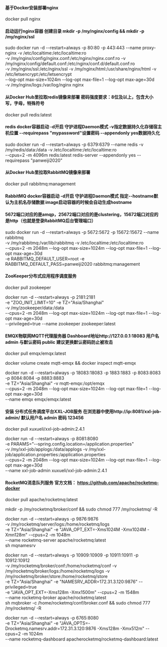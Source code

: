 #### 基于Docker安装部署nginx
docker pull nginx

#### 启动运行nginx容器  创建目录 mkdir -p /my/nginx/config && mkdir -p /my/nginx/ssl
sudo docker run -d --restart=always -p 80:80 -p 443:443 --name proxy-nginx  -v /etc/localtime:/etc/localtime:ro \
-v /my/nginx/config/nginx.conf:/etc/nginx/nginx.conf:ro  -v /my/nginx/config/default.conf:/etc/nginx/conf.d/default.conf:ro \
-v /my/nginx/ssl:/etc/nginx/ssl -v /my/nginx/html:/usr/share/nginx/html  -v /etc/letsencrypt:/etc/letsencrypt   \
--log-opt max-size=1024m --log-opt max-file=1  --log-opt max-age=30d \
-v /my/nginx/logs:/var/log/nginx  nginx

#### 从Docker Hub里拉取redis镜像来部署 密码强度要求：8位及以上，包含大小写，字母，特殊符号
docker pull redis:latest

#### redis docker容器启动 -d开启 守护进程Daemon模式 -v指定数据持久化存储宿主机位置 --requirepass "mypassword"设置密码 --appendonly yes数据持久化
sudo docker run -d --restart=always -p 6379:6379 --name redis -v /my/redis/data:/data -v /etc/localtime:/etc/localtime:ro  \
--cpus=2 -m 4096m redis:latest redis-server --appendonly yes --requirepass "panweiji2020"

#### 从Docker Hub里拉取RabbitMQ镜像来部署
docker pull rabbitmq:management

#### RabbitMQ docker容器启动 -d开启 守护进程Daemon模式 指定--hostname默认为主机名存储数据 image启动容器的时候会自动生成hostname
#### 5672端口对应的是amqp，25672端口对应的是clustering，15672端口对应的是http（也就是登录RabbitMQ后台管理端口）

sudo docker run -d --restart=always -p 5672:5672 -p 15672:15672 --name rabbitmq \
-v /my/rabbitmq:/var/lib/rabbitmq -v /etc/localtime:/etc/localtime:ro \
--cpus=2 -m 2048m --log-opt max-size=1024m --log-opt max-file=1  --log-opt max-age=30d \
-e RABBITMQ_DEFAULT_USER=root -e RABBITMQ_DEFAULT_PASS=panweiji2020 rabbitmq:management

#### ZooKeeper分布式应用程序调度服务
docker pull zookeeper

docker run -d --restart=always  -p 2181:2181 \
-e "ZOO_INIT_LIMIT=10"  -e TZ="Asia/Shanghai" \
-v /my/zookeeper/data:/data \
--cpus=2 -m 2048m --log-opt max-size=1024m --log-opt max-file=1  --log-opt max-age=30d \
--privileged=true  --name zookeeper  zookeeper:latest

#### EMQX物联网MQTT代理服务器 Dashboard地址http://127.0.0.1:18083  用户名 admin 与默认密码 public 建议更换默认密码防止被攻击
docker pull emqx/emqx:latest

docker volume create mqtt-emqx && docker inspect mqtt-emqx

docker run -d --restart=always  -p 18083:18083 -p 1883:1883 -p 8083:8083 -p 8084:8084 -p 8883:8883  \
-e TZ="Asia/Shanghai" -v mqtt-emqx:/opt/emqx  \
--cpus=2 -m 2048m  --log-opt max-size=1024m --log-opt max-file=1  --log-opt max-age=30d \
--name emqx  emqx/emqx:latest

#### 安装 分布式任务调度平台XXL-JOB服务 在浏览器中使用http://ip:8081/xxl-job-admin/ 默认用户名 admin 密码 123456
docker pull xuxueli/xxl-job-admin:2.4.1

docker run -d --restart=always -p 8081:8080  \
-e PARAMS="--spring.config.location=/application.properties" \
-v /my/xxl-job/applogs:/data/applogs  -v /my/xxl-job/application.properties:/application.properties \
--cpus=2 -m 2048m --log-opt max-size=1024m --log-opt max-file=1  --log-opt max-age=30d \
--name xxl-job-admin xuxueli/xxl-job-admin:2.4.1

#### RocketMQ消息队列服务  官方文档： https://github.com/apache/rocketmq-docker
docker pull apache/rocketmq:latest

mkdir -p /my/rocketmq/broker/conf && sudo chmod 777  /my/rocketmq/ -R

docker run -d --restart=always -p 9876:9876 \
-v /my/rocketmq/server/logs:/home/rocketmq/logs \
-e TZ="Asia/Shanghai" -e "JAVA_OPT_EXT=-Xms1024M -Xmx1024M -Xmn128m" --cpus=2 -m 1048m \
--name rocketmq-server  apache/rocketmq:latest  \
sh mqnamesrv

docker run -d --restart=always -p 10909:10909 -p 10911:10911 -p 10912:10912 \
-v /my/rocketmq/broker/conf:/home/rocketmq/conf  -v /my/rocketmq/broker/logs:/home/rocketmq/logs -v /my/rocketmq/broker/store:/home/rocketmq/store \
-e TZ="Asia/Shanghai" -e "NAMESRV_ADDR=172.31.3.120:9876"  --privileged=true \
-e "JAVA_OPT_EXT=-Xms128m -Xmx1500m" --cpus=2 -m 1548m \
--name rocketmq-broker  apache/rocketmq:latest \
sh mqbroker -c /home/rocketmq/conf/broker.conf  && sudo chmod 777  /my/rocketmq/ -R

docker run -d --restart=always -p 6765:8080 \
-e TZ="Asia/Shanghai" -e "JAVA_OPTS=-Drocketmq.namesrv.addr=172.31.3.120:9876 -Xms128m -Xmx512m" --cpus=2 -m 1024m \
--name rocketmq-dashboard  apacherocketmq/rocketmq-dashboard:latest